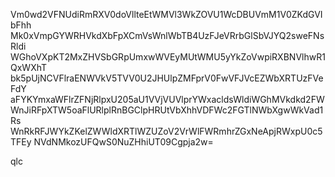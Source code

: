 Vm0wd2VFNUdiRmRXV0doVllteEtWMVl3WkZOVU1WcDBUVmM1V0ZKdGVIbFhh
Mk0xVmpGYWRHVkdXbFpXCmVsWnlWbTB4UzFJeVRrbGlSbVJYQ2sweFNsRldi
WGhoVXpKT2MxZHVSbGRpUmxwWVEyMUtWMU5yYkZoVwpiRXBNVlhwR1QxWXhT
bk5pUjNCVFlraENWVkV5TVV0U2JHUlpZMFprV0FwVFJVcEZWbXRTUzFVeFdY
aFYKYmxaWFlrZFNjRlpxU205aU1VVjVUVlprYWxacldsWldiWGhMVkdkd2FW
WnJiRFpXTW5oaFlURlplRnBGClpHRUtVbXhhVDFWc2FGTlNWbXgwWkVad1Rs
WnRkRFJWYkZKelZWWldXRTlWZUZoV2VrWlFWRmhrZGxNeApjRWxpU0c5TFEy
NVdNMkozUFQwS0NuZHhiUT09Cgpja2w=

qlc
